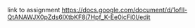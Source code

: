 link to assignment
https://docs.google.com/document/d/1ofIl-QtANAWJX0pZds6lXtbKF8j7Hpf_K-Ee0icFi0I/edit